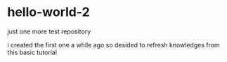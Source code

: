 # hello-world-2
just one more test repository

i created the first one a while ago so desided
to refresh knowledges from this basic tutorial
